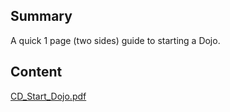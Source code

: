 ## Summary

 A quick 1 page (two sides) guide to starting a Dojo.


## Content

[CD_Start_Dojo.pdf](../files/CD_Start_Dojo.pdf)
